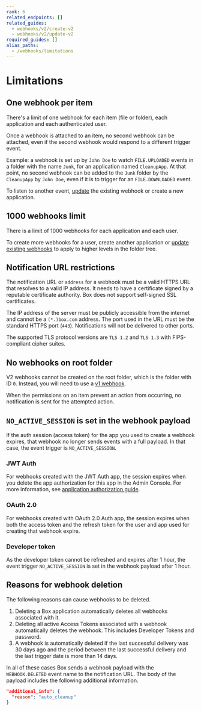 ```yaml
---
rank: 6
related_endpoints: []
related_guides:
  - webhooks/v2/create-v2
  - webhooks/v2/update-v2
required_guides: []
alias_paths:
  - /webhooks/limitations
---
```


# Limitations

## One webhook per item

There's a limit of one webhook for each item (file or folder), each application
and each authenticated user.

Once a webhook is attached to an item, no second webhook can be attached,
even if the second webhook would respond to a different trigger event.

Example: a webhook is set up by `John Doe` to watch
`FILE.UPLOADED` events in a folder with the name `Junk`, for an application
named `CleanupApp`. At that point, no second webhook can
be added to the `Junk` folder by the `CleanupApp` by `John Doe`, even if it
is to trigger for an `FILE.DOWNLOADED` event.

To listen to another event, [update][update] the existing webhook or create a
new application.

## 1000 webhooks limit

There is a limit of 1000 webhooks for each application and each user.

To create more webhooks for a user, create another application or
[update existing webhooks][update] to apply to higher levels in the folder tree.

## Notification URL restrictions

The notification URL or `address` for a webhook must be a valid HTTPS URL that
resolves to a valid IP address. It needs to have a certificate signed
by a reputable certificate authority. Box does not support self-signed SSL
certificates.

The IP address of the server must be publicly accessible from the internet and
cannot be a `(*.)box.com` address. The port used in the URL must be the
standard HTTPS port (`443`). Notifications will not be delivered to other ports.

The supported TLS protocol versions are `TLS 1.2` and `TLS 1.3` with FIPS-compliant cipher suites.

## No webhooks on root folder

V2 webhooks cannot be created on the root folder, which is the folder with ID
`0`. Instead, you will need to use a [v1 webhook][v1].

<Message type='notice'>
  When the permissions on an item prevent an action from occurring,
  no notification is sent for the attempted action.
</Message>

## `NO_ACTIVE_SESSION` is set in the webhook payload

If the auth session (access token) for the app you used to create a webhook
expires, that webhook no longer sends events with a full payload. In that
case, the event trigger is `NO_ACTIVE_SESSION`.

### JWT Auth

For webhooks created with the JWT Auth app, the session expires when
you delete the app authorization for this app in the Admin Console.
For more information, see [application authorization guide][app authorization].

### OAuth 2.0

For webhooks created with OAuth 2.0 Auth app, the session expires
when both the access token and the refresh token for the user and app
used for creating that webhook expire.

### Developer token

As the developer token cannot be refreshed and expires after 1 hour,
the event trigger `NO_ACTIVE_SESSION` is set in the webhook payload
after 1 hour.

## Reasons for webhook deletion

The following reasons can cause webhooks to be deleted.

1. Deleting a Box application automatically deletes all webhooks associated with it.
2. Deleting all active Access Tokens associated with a webhook automatically deletes the webhook. This includes Developer Tokens and password.
3. A webhook is automatically deleted if the last successful delivery was 30 days ago and the period between the last successful delivery and the last trigger date is more than 14 days.

In all of these cases Box sends a webhook payload with the
`WEBHOOK.DELETED` event name to the notification URL. The body of the payload
includes the following additional information.

```json
"additional_info": {
  "reason": "auto_cleanup"
}
```

[v1]: g://webhooks/v1
[update]: g://webhooks/v2/update-v2
[app authorization]: https://support.box.com/hc/en-us/articles/360043697014-Authorizing-Apps-in-the-Box-App-Approval-Process